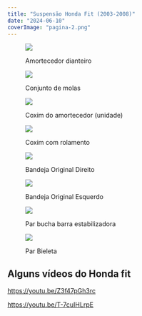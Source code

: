 ```yaml
---
title: "Suspensão Honda Fit (2003-2008)"
date: "2024-06-10"
coverImage: "pagina-2.png"
---
```


<figure>

[![](images/D_NQ_NP_2X_634230-MLB43593366746_092020-F.webp)](https://mercadolivre.com/sec/2Qk7LX1)

<figcaption>

Amortecedor dianteiro

</figcaption>

</figure>

<figure>

[![](https://garagemdomadeira.com/wp-content/uploads/2024/06/mola.webp?w=879)](https://mercadolivre.com/sec/2ffk1yA)

<figcaption>

Conjunto de molas

</figcaption>

</figure>

<figure>

[![](images/D_NQ_NP_2X_963709-MLB47676802447_092021-F.webp)](https://mercadolivre.com/sec/1sTktue)

<figcaption>

Coxim do amortecedor (unidade)

</figcaption>

</figure>

<figure>

[![](images/D_NQ_NP_2X_632127-MLB40252402433_122019-F.webp)](https://mercadolivre.com/sec/2ACqG7f)

<figcaption>

Coxim com rolamento

</figcaption>

</figure>

<figure>

[![](images/D_NQ_NP_2X_873657-MLB73103807255_112023-F.webp)](https://mercadolivre.com/sec/28cTYNc)

<figcaption>

Bandeja Original Direito

</figcaption>

</figure>

<figure>

[![](images/D_NQ_NP_2X_611829-MLB52405550304_112022-F.webp)](https://mercadolivre.com/sec/2nt3o9s)

<figcaption>

Bandeja Original Esquerdo

</figcaption>

</figure>

<figure>

[![](images/D_NQ_NP_2X_664606-MLB75571689828_042024-F.webp)](https://mercadolivre.com/sec/1RsASUP)

<figcaption>

Par bucha barra estabilizadora

</figcaption>

</figure>

<figure>

[![](images/D_NQ_NP_2X_985627-MLB74354447392_022024-F.webp)](https://mercadolivre.com/sec/2nDGbty)

<figcaption>

Par Bieleta

</figcaption>

</figure>

## Alguns vídeos do Honda fit

https://youtu.be/Z3f47pGh3rc

https://youtu.be/T-7cuIHLrpE

